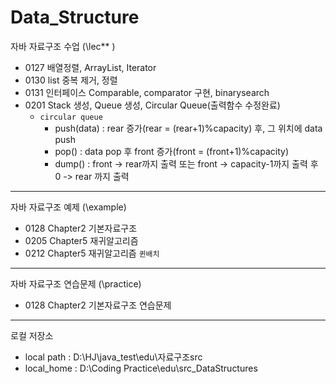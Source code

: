 # Data_Structure
자바 자료구조 수업 (\lec** )
+ 0127 배열정렬, ArrayList, Iterator
+ 0130 list 중복 제거, 정렬
+ 0131 인터페이스 Comparable, comparator 구현, binarysearch
+ 0201 Stack 생성, Queue 생성, Circular Queue(출력함수 수정완료)
  + `circular queue`
    + push(data) : rear 증가(rear = (rear+1)%capacity) 후, 그 위치에 data push
    + pop() : data pop 후 front 증가(front = (front+1)%capacity)
    + dump() : front -> rear까지 출력 또는 front -> capacity-1까지 출력 후 0 -> rear 까지 출력
------
자바 자료구조 예제 (\example)
+ 0128 Chapter2 기본자료구조
+ 0205 Chapter5 재귀알고리즘
+ 0212 Chapter5 재귀알고리즘 `퀸배치`
------
자바 자료구조 연습문제 (\practice)
+ 0128 Chapter2 기본자료구조 연습문제
----------
로컬 저장소
+ local path : D:\HJ\java_test\edu\자료구조src
+ local_home : D:\Coding Practice\edu\src_DataStructures
